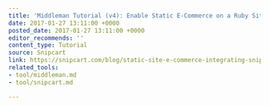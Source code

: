 ```yaml
---
title: 'Middleman Tutorial (v4): Enable Static E-Commerce on a Ruby Site Generator'
date: 2017-01-27 13:11:00 +0000
posted_date: 2017-01-27 13:11:00 +0000
editor_recommends: ''
content_type: Tutorial
source: Snipcart
link: https://snipcart.com/blog/static-site-e-commerce-integrating-snipcart-with-middleman
related_tools:
- tool/middleman.md
- tool/snipcart.md

---
```

